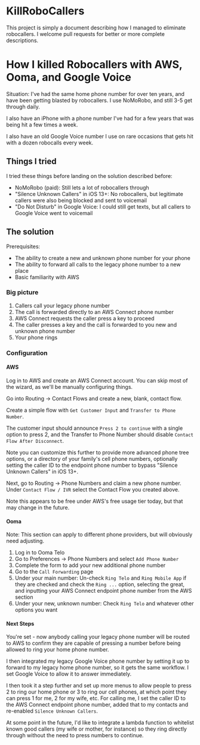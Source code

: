 # KillRoboCallers
This project is simply a document describing how I managed to eliminate robocallers.  I welcome pull requests for better or more complete descriptions.

#  How I killed Robocallers with AWS, Ooma, and Google Voice
Situation:  I've had the same home phone number for over ten years, and have been getting blasted by robocallers.  I use NoMoRobo, and still 3-5 get through daily.

I also have an iPhone with a phone number I've had for a few years that was being hit a few times a week.

I also have an old Google Voice number I use on rare occasions that gets hit with a dozen robocalls every week.

## Things I tried
I tried these things before landing on the solution described before:
- NoMoRobo (paid): Still lets a lot of robocallers through
- "Silence Unknown Callers" in iOS 13+: No robocallers, but legitimate callers were also being blocked and sent to voicemail
- "Do Not Disturb" in Google Voice:  I could still get texts, but all callers to Google Voice went to voicemail

## The solution
Prerequisites:  
- The ability to create a new and unknown phone number for your phone
- The ability to forward all calls to the legacy phone number to a new place
- Basic familiarity with AWS

### Big picture
1. Callers call your legacy phone number
2. The call is forwarded directly to an AWS Connect phone number
3. AWS Connect requests the caller press a key to proceed
4. The caller presses a key and the call is forwarded to you new and unknown phone number
5. Your phone rings

### Configuration
#### AWS
Log in to AWS and create an AWS Connect account.  You can skip most of the wizard, as we'll be manually configuring things.

Go into Routing -> Contact Flows and create a new, blank, contact flow.

Create a simple flow with `Get Customer Input` and `Transfer to Phone Number`.  

The customer input should announce `Press 2 to continue` with a single option to press 2, and the Transfer to Phone Number should disable `Contact Flow After Disconnect`. 

Note you can customize this further to provide more advanced phone tree options, or a directory of your family's cell phone numbers, optionally setting the caller ID to the endpoint phone number to bypass "Silence Unknown Callers" in iOS 13+.

Next, go to Routing -> Phone Numbers and claim a new phone number.  Under `Contact Flow / IVR` select the Contact Flow you created above.

Note this appears to be free under AWS's free usage tier today, but that may change in the future.

#### Ooma
Note: This section can apply to different phone providers, but will obviously need adjusting.

1. Log in to Ooma Telo
2. Go to Preferences -> Phone Numbers and select `Add Phone Number`
3. Complete the form to add your new additional phone number
4. Go to the `Call Forwarding` page
5. Under your main number: Un-check `Ring Telo` and `Ring Mobile App` if they are checked and check the `Ring ...` option, selecting the great, and inputting your AWS Connect endpoint phone number from the AWS section
7. Under your new, unknown number: Check `Ring Telo` and whatever other options you want

#### Next Steps
You're set - now anybody calling your legacy phone number will be routed to AWS to confirm they are capable of pressing a number before being allowed to ring your home phone number.

I then integrated my legacy Google Voice phone number by setting it up to forward to my legacy home phone number, so it gets the same workflow.  I set Google Voice to allow it to answer immediately.

I then took it a step further and set up more menus to allow people to press 2 to ring our home phone or 3 to ring our cell phones, at which point they can press 1 for me, 2 for my wife, etc.  For calling me, I set the caller ID to the AWS Connect endpoint phone number, added that to my contacts and re-enabled `Silence Unknown Callers`. 

At some point in the future, I'd like to integrate a lambda function to whitelist known good callers (my wife or mother, for instance) so they ring directly through without the need to press numbers to continue.
